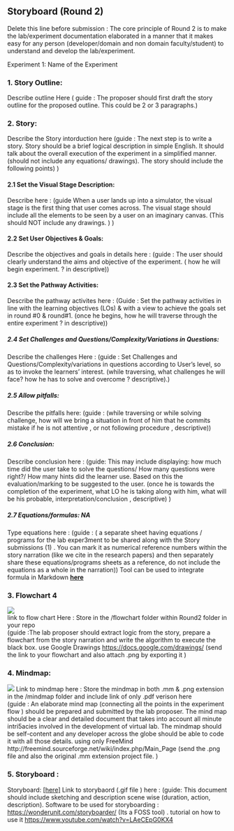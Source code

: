 ## Storyboard (Round 2)

Delete this line before submission : The core principle of Round 2 is to make the lab/experiment documentation elaborated in a manner that it makes easy for any person (developer/domain and non domain faculty/student) to understand and develop the lab/experiment.

Experiment 1: Name of the Experiment

### 1. Story Outline:

Describe outline Here ( guide : The proposer should first draft the story outline for the proposed outline. This could be 2 or 3 paragraphs.)

### 2. Story:

Describe the Story intorduction here (guide : The next step is to write a story. Story should be a brief logical description in simple English. It should talk about the overall execution of the experiment in a simplified manner. (should not include any equations/ drawings). The story should include the following points) )

#### 2.1 Set the Visual Stage Description:
Describe here : (guide When a user lands up into a simulator, the visual stage is the first thing that user comes across. The visual stage should include all the elements to be seen by a user on an imaginary canvas.  (This should NOT include any drawings. ) )

#### 2.2 Set User Objectives & Goals:
Describe the objectives and goals in details here : (guide : The user should clearly understand the aims and objective of the experiment. ( how he will begin experiment. ?  in descriptive))

#### 2.3 Set the Pathway Activities:

Describe the pathway activites here : (Guide : Set the pathway activities in line with the learning objectives (LOs)  & with a view to achieve the goals set in round #0 & round#1.  (once he begins, how he will traverse through the entire experiment ? in descriptive))

##### 2.4 Set Challenges and Questions/Complexity/Variations in Questions:

Describe the challenges Here : (guide : Set Challenges and Questions/Complexity/variations in questions according to User’s level, so as to invoke the learners’ interest.  (while traversing, what challenges he will face? how he has to solve and overcome ? descriptive).)

##### 2.5 Allow pitfalls:
Describe the pitfalls here: (guide : (while traversing or while solving challenge, how will we bring a situation in front of him that he commits mistake if he is not attentive , or not following procedure , descriptive))

##### 2.6 Conclusion:
Describe conclusion here : (guide: This may include displaying: how much time did the user take to solve the questions/ How many questions were right?/ How many hints did the learner use. Based on this the evaluation/marking to be suggested to the user. (once he is towards the completion of the experiment, what LO he is taking along with him, what will be his probable, interpretation/conclusion , descriptive) )

##### 2.7 Equations/formulas: NA
Type equations here : (guide : ( a separate sheet having equations / programs for the lab exper3ment to be shared along with the Story submissions (1) . You can mark it as numerical reference numbers within the story narration (like we cite in the research papers) and then separately share these equations/programs sheets as a reference, do not include the equations as a whole in the narration))
Tool can be used to integrate formula in Markdown <b> [here](http://latex.codecogs.com/eqneditor/samples/example3.php) </b>


### 3. Flowchart 4
<img src="flowchart/flowchart.png"/><br>
link to flow chart Here : Store in the  /flowchart folder within Round2 folder in your repo
<br>
(guide :The lab proposer should extract logic from the story, prepare a flowchart from the story narration and write the algorithm to execute the black box.  use Google Drawings https://docs.google.com/drawings/ (send the link to your flowchart and also attach .png by exporting it )

### 4. Mindmap:
<img src="mindmap/mindmap.png"/>
 Link to mindmap here : Store the mindmap in both .mm & .png extension in the  /mindmap folder and include link of only .pdf verison here
 <br>
 (guide : An elaborate mind map (connecting all the points in the experiment flow ) should be prepared and submitted by the lab proposer. The mind map should be a clear and detailed document that takes into account all minute intri5acies involved in the development of virtual lab. The mindmap should be self-content and any developer across the globe should be able to code it with all those details. using only FreeMind http://freemind.sourceforge.net/wiki/index.php/Main_Page (send the .png file and also the original .mm extension project file. )

### 5. Storyboard :
Storyboard: <a href="Storyboard/carwiper.gif"> [here]</a>
Link to storybaord (.gif file ) here :
(guide: This document should include sketching and description scene wise (duration, action, description). Software to be used for storyboarding : https://wonderunit.com/storyboarder/ (Its a FOSS tool) . tutorial on how to use it https://www.youtube.com/watch?v=LAeCEpG0KX4
